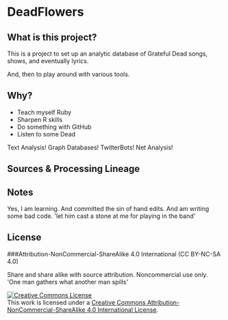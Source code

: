DeadFlowers
===========

What is this project?
---------------------

This is a project to set up an analytic database of Grateful Dead songs, shows, and eventually lyrics.

And, then to play around with various tools.

Why?
----

* Teach myself Ruby
* Sharpen R skills
* Do something with GitHub
* Listen to some Dead

Text Analysis!  Graph Databases! TwitterBots! Net Analysis!

Sources & Processing Lineage
-----------------------------

Notes
-----

Yes, I am learning.  And committed the sin of hand edits.  And am writing some bad code.
'let him cast a stone at me for playing in the band'


License
-------
###Attribution-NonCommercial-ShareAlike 4.0 International (CC BY-NC-SA 4.0) 

Share and share alike with source attribution.  Noncommercial use only.  'One man gathers what another man spills'

<a rel="license" href="http://creativecommons.org/licenses/by-nc-sa/4.0/"><img alt="Creative Commons License" style="border-width:0" src="https://i.creativecommons.org/l/by-nc-sa/4.0/88x31.png" /></a><br />This work is licensed under a <a rel="license" href="http://creativecommons.org/licenses/by-nc-sa/4.0/">Creative Commons Attribution-NonCommercial-ShareAlike 4.0 International License</a>.
